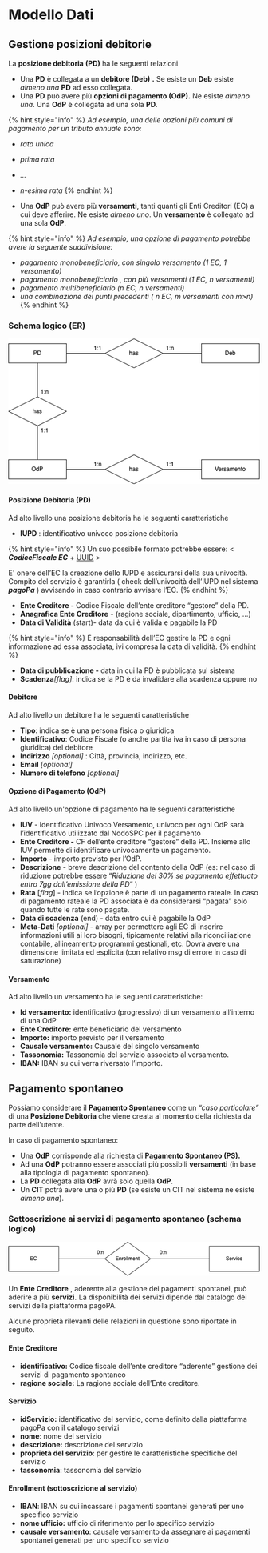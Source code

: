 # Modello Dati

## Gestione posizioni debitorie

La **posizione debitoria** **(PD)** ha le seguenti relazioni

* Una **PD** è collegata a un **debitore (Deb)** **.** Se esiste un **Deb** esiste _almeno una_ **PD** ad esso collegata.
* Una **PD** può avere più **opzioni di pagamento (OdP).** Ne esiste _almeno una_. Una **OdP** è collegata ad una sola **PD**.

{% hint style="info" %}
_Ad esempio, una delle opzioni più comuni di pagamento per un tributo annuale sono:_

* _rata unica_
* _prima rata_
* _..._
* _n-esima rata_
{% endhint %}

* Una **OdP** può avere più **versamenti**, tanti quanti gli Enti Creditori (EC) a cui deve afferire. Ne esiste _almeno uno_. Un **versamento** è collegato ad una sola **OdP**.

{% hint style="info" %}
_Ad esempio, una opzione di pagamento potrebbe avere la seguente suddivisione:_

* _pagamento monobeneficiario, con singolo versamento (1 EC, 1 versamento)_
* _pagamento monobeneficiario , con più versamenti (1 EC, n versamenti)_
* _pagamento multibeneficiario (n EC, n versamenti)_
* _una combinazione dei punti precedenti ( n EC, m versamenti con m>n)_
{% endhint %}

### Schema logico (ER)

![](<../../.gitbook/assets/image (36).png>)

#### Posizione Debitoria (PD) <a href="#posizione-debitoria-pd" id="posizione-debitoria-pd"></a>

Ad alto livello una posizione debitoria ha le seguenti caratteristiche

* **IUPD** : identificativo univoco posizione debitoria

{% hint style="info" %}
Un suo possibile formato potrebbe essere: < _**CodiceFiscale EC**_ + [UUID](https://tools.ietf.org/html/rfc4122) >

E' onere dell’EC la creazione dello IUPD e assicurarsi della sua univocità. Compito del servizio è garantirla ( check dell’univocità dell’IUPD nel sistema _**pagoPa**_ ) avvisando in caso contrario avvisare l’EC.
{% endhint %}

* **Ente Creditore -** Codice Fiscale dell’ente creditore “gestore” della PD.
* **Anagrafica Ente Creditore** - (ragione sociale, dipartimento, ufficio, …)
* **Data di Validità** (start)- data da cui è valida e pagabile la PD

{% hint style="info" %}
È responsabilità dell’EC gestire la PD e ogni informazione ad essa associata, ivi compresa la data di validità.
{% endhint %}

* **Data di pubblicazione -** data in cui la PD è pubblicata sul sistema
* **Scadenza**_\[flag]_: indica se la PD è da invalidare alla scadenza oppure no

#### Debitore <a href="#debitore" id="debitore"></a>

Ad alto livello un debitore ha le seguenti caratteristiche

* **Tipo**: indica se è una persona fisica o giuridica
* **Identificativo**: Codice Fiscale (o anche partita iva in caso di persona giuridica) del debitore
* **Indirizzo** _\[optional]_ : Città, provincia, indirizzo, etc.
* **Email** _\[optional]_
* **Numero di telefono** _\[optional]_

#### Opzione di Pagamento (OdP) <a href="#opzione-di-pagamento-odp" id="opzione-di-pagamento-odp"></a>

Ad alto livello un'opzione di pagamento ha le seguenti caratteristiche

* **IUV** - Identificativo Univoco Versamento, univoco per ogni OdP sarà l’identificativo utilizzato dal NodoSPC per il pagamento
* **Ente Creditore -** CF dell’ente creditore “gestore” della PD. Insieme allo IUV permette di identificare univocamente un pagamento.
* **Importo** - importo previsto per l’OdP.
* **Descrizione** - breve descrizione del contento della OdP (es: nel caso di riduzione potrebbe essere “_Riduzione del 30% se pagamento effettuato entro 7gg dall’emissione della PD_“ )
* **Rata** \[_flag_] - indica se l’opzione è parte di un pagamento rateale. In caso di pagamento rateale la PD associata è da considerarsi “pagata” solo quando tutte le rate sono pagate.
* **Data di scadenza** (end) - data entro cui è pagabile la OdP
* **Meta-Dati** _\[optional]_ - array per permettere agli EC di inserire informazioni utili ai loro bisogni, tipicamente relativi alla riconciliazione contabile, allineamento programmi gestionali, etc. Dovrà avere una dimensione limitata ed esplicita (con relativo msg di errore in caso di saturazione)

#### Versamento <a href="#versamento" id="versamento"></a>

Ad alto livello un versamento ha le seguenti caratteristiche:

* **Id versamento:** identificativo (progressivo) di un versamento all’interno di una OdP
* **Ente Creditore:** ente beneficiario del versamento
* **Importo:** importo previsto per il versamento
* **Causale versamento:** Causale del singolo versamento
* **Tassonomia:** Tassonomia del servizio associato al versamento.
* **IBAN:** IBAN su cui verra riversato l’importo.

## Pagamento spontaneo

Possiamo considerare il **Pagamento Spontaneo** come un _“caso particolare”_ di una **Posizione Debitoria** che viene creata al momento della richiesta da parte dell'utente.

In caso di pagamento spontaneo:

* Una **OdP** corrisponde alla richiesta di **Pagamento Spontaneo (PS).**
* Ad una **OdP** potranno essere associati più possibili **versamenti** (in base alla tipologia di pagamento spontaneo).
* La **PD** collegata alla **OdP** avrà solo quella **OdP.**
* Un **CIT** potrà avere una o più **PD** (se esiste un CIT nel sistema ne esiste _almeno una_).

### Sottoscrizione ai servizi di pagamento spontaneo (schema logico)

![](<../../.gitbook/assets/EnrollmentPS.drawio (2).png>)

Un **Ente Creditore** , aderente alla gestione dei pagamenti spontanei, può aderire a più **servizi.** La disponibilità dei servizi dipende dal catalogo dei servizi della piattaforma pagoPA.

Alcune proprietà rilevanti delle relazioni in questione sono riportate in seguito.

#### Ente Creditore

* **identificativo:** Codice fiscale dell’ente creditore “aderente” gestione dei servizi di pagamento spontaneo
* **ragione sociale:** La ragione sociale dell’Ente creditore.

#### **Servizio**

* **idServizio:** identificativo del servizio, come definito dalla piattaforma pagoPa con il catalogo servizi
* **nome**: nome del servizio
* **descrizione:** descrizione del servizio
* **proprietà del servizio**: per gestire le caratteristiche specifiche del servizio
* **tassonomia**: tassonomia del servizio

#### Enrollment (sottoscrizione al servizio)

* **IBAN**: IBAN su cui incassare i pagamenti spontanei generati per uno specifico servizio
* **nome ufficio:** ufficio di riferimento per lo specifico servizio
* **causale versamento**: causale versamento da assegnare ai pagamenti spontanei generati per uno specifico servizio

